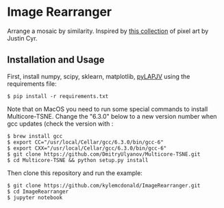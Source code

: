 # Image Rearranger

Arrange a mosaic by similarity. Inspired by [this collection](https://twitter.com/JUSTIN_CYR/status/829196024631681024) of pixel art by Justin Cyr.

## Installation and Usage

First, install numpy, scipy, sklearn, matplotlib, [pyLAPJV](https://x.st/code.html#pyLAPJV) using the requirements file:

```
$ pip install -r requirements.txt
```

Note that on MacOS you need to run some special commands to install Multicore-TSNE. Change the "6.3.0" below to a new version number when gcc updates (check the version with : 

```
$ brew install gcc
$ export CC="/usr/local/Cellar/gcc/6.3.0/bin/gcc-6"
$ export CXX="/usr/local/Cellar/gcc/6.3.0/bin/gcc-6"
$ git clone https://github.com/DmitryUlyanov/Multicore-TSNE.git
$ cd Multicore-TSNE && python setup.py install
```

Then clone this repository and run the example:

```
$ git clone https://github.com/kylemcdonald/ImageRearranger.git
$ cd ImageRearranger
$ jupyter notebook
```